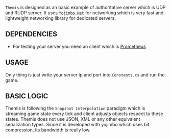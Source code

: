 `Themis` is designed as an basic example of authoritative server which is UDP and RUDP server.
It uses [`Yojimbo.Net`](https://github.com/erdinckaya/yojimbo.net) for networking which is very fast and 
lightweight networking library for dedicated servers.

## DEPENDENCIES
* For testing your server you need an client which is [Prometheus](https://github.com/erdinckaya/prometheus)

## USAGE

Only thing is just write your server ip and port into `Constants.cs` and run the game.


## BASIC LOGIC
Themis is following the `Snapshot Interpolation` paradigm which is 
streaming game state every tick and client adjusts objects respect to these states.
Themis does not use JSON, XML or any other equivalent serialization types. Since 
it is developed with yojimbo which uses bit compression, its bandwidth is really low.
 